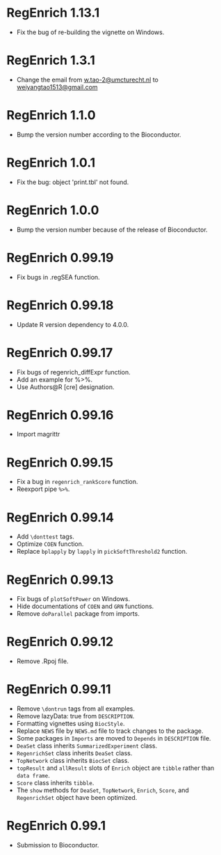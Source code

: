 # RegEnrich 1.13.1
* Fix the bug of re-building the vignette on Windows.

# RegEnrich 1.3.1
* Change the email from w.tao-2@umcturecht.nl to weiyangtao1513@gmail.com

# RegEnrich 1.1.0
* Bump the version number according to the Bioconductor.

# RegEnrich 1.0.1
* Fix the bug: object 'print.tbl' not found.

# RegEnrich 1.0.0
* Bump the version number because of the release of Bioconductor.

# RegEnrich 0.99.19
* Fix bugs in .regSEA function.

# RegEnrich 0.99.18
* Update R version dependency to 4.0.0.

# RegEnrich 0.99.17
* Fix bugs of regenrich_diffExpr function.
* Add an example for %>%.
* Use Authors@R [cre] designation.

# RegEnrich 0.99.16
* Import magrittr

# RegEnrich 0.99.15
* Fix a bug in `regenrich_rankScore` function.
* Reexport pipe `%>%`.

# RegEnrich 0.99.14
* Add `\donttest` tags.
* Optimize `COEN` function.
* Replace `bplapply` by `lapply` in `pickSoftThreshold2` function.

# RegEnrich 0.99.13
* Fix bugs of `plotSoftPower` on Windows.
* Hide documentations of `COEN` and `GRN` functions.
* Remove `doParallel` package from imports.

# RegEnrich 0.99.12
* Remove .Rpoj file.

# RegEnrich 0.99.11
* Remove `\dontrun` tags from all examples.
* Remove lazyData: true from `DESCRIPTION`.
* Formatting vignettes using `BiocStyle`.
* Replace `NEWS` file by `NEWS.md` file to track changes to the package.
* Some packages in `Imports` are moved to `Depends` in `DESCRIPTION` file.
* `DeaSet` class inherits `SummarizedExperiment` class.
* `RegenrichSet` class inherits `DeaSet` class.
* `TopNetwork` class inherits `BiocSet` class.
* `topResult` and `allResult` slots of `Enrich` object are `tibble` rather than `data frame`.
* `Score` class inherits `tibble`.
* The `show` methods for `DeaSet`, `TopNetwork`, `Enrich`, `Score`, and `RegenrichSet` object have been optimized.


# RegEnrich 0.99.1
* Submission to Bioconductor. 
